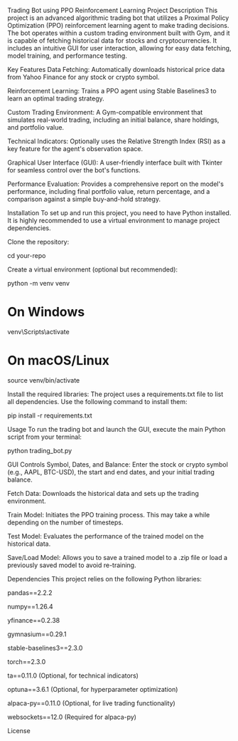 Trading Bot using PPO Reinforcement Learning
Project Description
This project is an advanced algorithmic trading bot that utilizes a Proximal Policy Optimization (PPO) reinforcement learning agent to make trading decisions. The bot operates within a custom trading environment built with Gym, and it is capable of fetching historical data for stocks and cryptocurrencies. It includes an intuitive GUI for user interaction, allowing for easy data fetching, model training, and performance testing.

Key Features
Data Fetching: Automatically downloads historical price data from Yahoo Finance for any stock or crypto symbol.

Reinforcement Learning: Trains a PPO agent using Stable Baselines3 to learn an optimal trading strategy.

Custom Trading Environment: A Gym-compatible environment that simulates real-world trading, including an initial balance, share holdings, and portfolio value.

Technical Indicators: Optionally uses the Relative Strength Index (RSI) as a key feature for the agent's observation space.

Graphical User Interface (GUI): A user-friendly interface built with Tkinter for seamless control over the bot's functions.

Performance Evaluation: Provides a comprehensive report on the model's performance, including final portfolio value, return percentage, and a comparison against a simple buy-and-hold strategy.

Installation
To set up and run this project, you need to have Python installed. It is highly recommended to use a virtual environment to manage project dependencies.

Clone the repository:


cd your-repo

Create a virtual environment (optional but recommended):

python -m venv venv
# On Windows
venv\Scripts\activate
# On macOS/Linux
source venv/bin/activate

Install the required libraries:
The project uses a requirements.txt file to list all dependencies. Use the following command to install them:

pip install -r requirements.txt

Usage
To run the trading bot and launch the GUI, execute the main Python script from your terminal:

python trading_bot.py

GUI Controls
Symbol, Dates, and Balance: Enter the stock or crypto symbol (e.g., AAPL, BTC-USD), the start and end dates, and your initial trading balance.

Fetch Data: Downloads the historical data and sets up the trading environment.

Train Model: Initiates the PPO training process. This may take a while depending on the number of timesteps.

Test Model: Evaluates the performance of the trained model on the historical data.

Save/Load Model: Allows you to save a trained model to a .zip file or load a previously saved model to avoid re-training.

Dependencies
This project relies on the following Python libraries:

pandas==2.2.2

numpy==1.26.4

yfinance==0.2.38

gymnasium==0.29.1

stable-baselines3==2.3.0

torch==2.3.0

ta==0.11.0 (Optional, for technical indicators)

optuna==3.6.1 (Optional, for hyperparameter optimization)

alpaca-py==0.11.0 (Optional, for live trading functionality)

websockets==12.0 (Required for alpaca-py)

License

